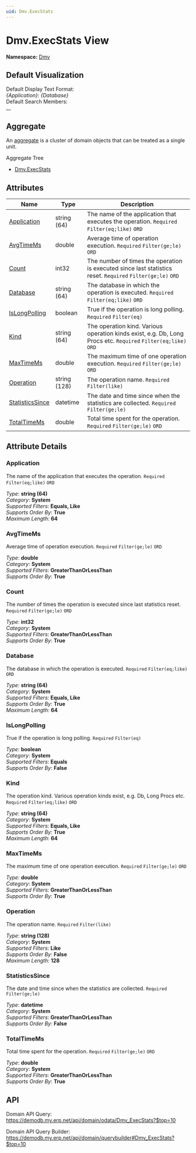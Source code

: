 ```yaml
---
uid: Dmv.ExecStats
---
```

# Dmv.ExecStats View

**Namespace:** [Dmv](Dmv.md)  

## Default Visualization
Default Display Text Format:  
_{Application}: {Database}_  
Default Search Members:  
__  

## Aggregate
An [aggregate](https://docs.erp.net/tech/advanced/concepts/aggregates.html) is a cluster of domain objects that can be treated as a single unit.  

Aggregate Tree  
* [Dmv.ExecStats](Dmv.ExecStats.md)  

## Attributes

| Name | Type | Description |
| ---- | ---- | --- |
| [Application](Dmv.ExecStats.md#application) | string (64) | The name of the application that executes the operation. `Required` `Filter(eq;like)` `ORD` 
| [AvgTimeMs](Dmv.ExecStats.md#avgtimems) | double | Average time of operation execution. `Required` `Filter(ge;le)` `ORD` 
| [Count](Dmv.ExecStats.md#count) | int32 | The number of times the operation is executed since last statistics reset. `Required` `Filter(ge;le)` `ORD` 
| [Database](Dmv.ExecStats.md#database) | string (64) | The database in which the operation is executed. `Required` `Filter(eq;like)` `ORD` 
| [IsLongPolling](Dmv.ExecStats.md#islongpolling) | boolean | True if the operation is long polling. `Required` `Filter(eq)` 
| [Kind](Dmv.ExecStats.md#kind) | string (64) | The operation kind. Various operation kinds exist, e.g. Db, Long Procs etc. `Required` `Filter(eq;like)` `ORD` 
| [MaxTimeMs](Dmv.ExecStats.md#maxtimems) | double | The maximum time of one operation execution. `Required` `Filter(ge;le)` `ORD` 
| [Operation](Dmv.ExecStats.md#operation) | string (128) | The operation name. `Required` `Filter(like)` 
| [StatisticsSince](Dmv.ExecStats.md#statisticssince) | datetime | The date and time since when the statistics are collected. `Required` `Filter(ge;le)` 
| [TotalTimeMs](Dmv.ExecStats.md#totaltimems) | double | Total time spent for the operation. `Required` `Filter(ge;le)` `ORD` 


## Attribute Details

### Application

The name of the application that executes the operation. `Required` `Filter(eq;like)` `ORD`

_Type_: **string (64)**  
_Category_: **System**  
_Supported Filters_: **Equals, Like**  
_Supports Order By_: **True**  
_Maximum Length_: **64**  

### AvgTimeMs

Average time of operation execution. `Required` `Filter(ge;le)` `ORD`

_Type_: **double**  
_Category_: **System**  
_Supported Filters_: **GreaterThanOrLessThan**  
_Supports Order By_: **True**  

### Count

The number of times the operation is executed since last statistics reset. `Required` `Filter(ge;le)` `ORD`

_Type_: **int32**  
_Category_: **System**  
_Supported Filters_: **GreaterThanOrLessThan**  
_Supports Order By_: **True**  

### Database

The database in which the operation is executed. `Required` `Filter(eq;like)` `ORD`

_Type_: **string (64)**  
_Category_: **System**  
_Supported Filters_: **Equals, Like**  
_Supports Order By_: **True**  
_Maximum Length_: **64**  

### IsLongPolling

True if the operation is long polling. `Required` `Filter(eq)`

_Type_: **boolean**  
_Category_: **System**  
_Supported Filters_: **Equals**  
_Supports Order By_: **False**  

### Kind

The operation kind. Various operation kinds exist, e.g. Db, Long Procs etc. `Required` `Filter(eq;like)` `ORD`

_Type_: **string (64)**  
_Category_: **System**  
_Supported Filters_: **Equals, Like**  
_Supports Order By_: **True**  
_Maximum Length_: **64**  

### MaxTimeMs

The maximum time of one operation execution. `Required` `Filter(ge;le)` `ORD`

_Type_: **double**  
_Category_: **System**  
_Supported Filters_: **GreaterThanOrLessThan**  
_Supports Order By_: **True**  

### Operation

The operation name. `Required` `Filter(like)`

_Type_: **string (128)**  
_Category_: **System**  
_Supported Filters_: **Like**  
_Supports Order By_: **False**  
_Maximum Length_: **128**  

### StatisticsSince

The date and time since when the statistics are collected. `Required` `Filter(ge;le)`

_Type_: **datetime**  
_Category_: **System**  
_Supported Filters_: **GreaterThanOrLessThan**  
_Supports Order By_: **False**  

### TotalTimeMs

Total time spent for the operation. `Required` `Filter(ge;le)` `ORD`

_Type_: **double**  
_Category_: **System**  
_Supported Filters_: **GreaterThanOrLessThan**  
_Supports Order By_: **True**  


## API

Domain API Query:
<https://demodb.my.erp.net/api/domain/odata/Dmv_ExecStats?$top=10>

Domain API Query Builder:
<https://demodb.my.erp.net/api/domain/querybuilder#Dmv_ExecStats?$top=10>

